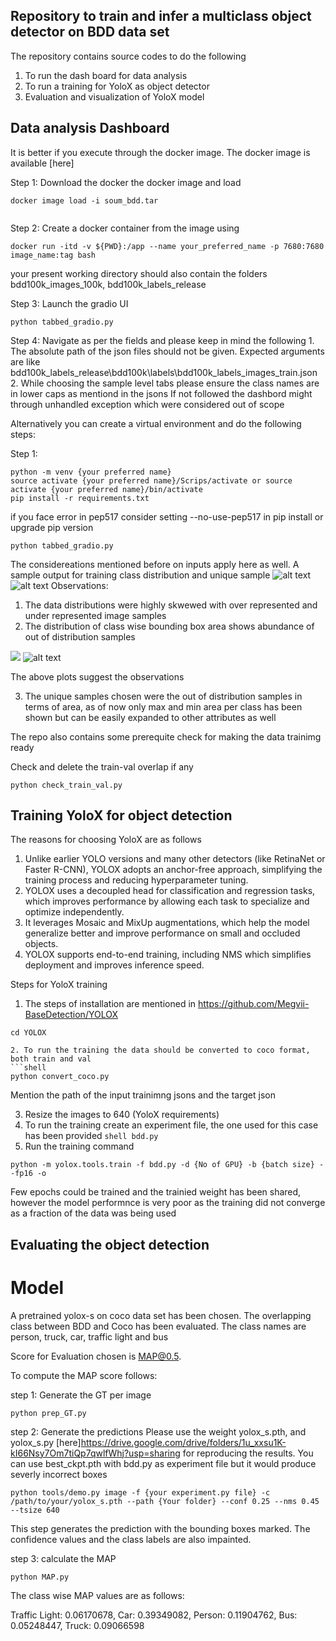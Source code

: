 ## Repository to train and infer a multiclass object detector on BDD data set

The repository contains source codes to do the following
1. To run the dash board for data analysis
2. To run a training for YoloX as object detector 
3. Evaluation and visualization of YoloX model 

## Data analysis Dashboard

It is better if you execute through the docker image. The docker image is available [here]

Step 1: Download the docker the docker image and load 
```shell
docker image load -i soum_bdd.tar


```
Step 2: Create a docker container from the image using  

```shell
docker run -itd -v ${PWD}:/app --name your_preferred_name -p 7680:7680 image_name:tag bash
```
your present working directory should also contain the folders bdd100k_images_100k, bdd100k_labels_release

Step 3: Launch the gradio UI
```shell
python tabbed_gradio.py
```
Step 4: Navigate as per the fields and please keep in mind the following
    1. The absolute path of the json files should not be given. Expected arguments are like bdd100k_labels_release\bdd100k\labels\bdd100k_labels_images_train.json
    2. While choosing the sample level tabs please ensure the class names are in lower caps as mentiond in the jsons
If not followed the dashbord might through unhandled exception which were considered out of scope

Alternatively you can create a virtual environment and do the following steps:

Step 1: 
```shell
python -m venv {your preferred name}
source activate {your preferred name}/Scrips/activate or source activate {your preferred name}/bin/activate
pip install -r requirements.txt
```
if you face error in pep517 consider setting --no-use-pep517 in pip install or upgrade pip version

```shell
python tabbed_gradio.py
```

The considereations mentioned before on inputs apply here as well. 
A sample output for training class distribution and unique sample 
![alt text](image.png)
 ![alt text](image-1.png)
 Observations:

 1. The data distributions were highly skwewed with over represented and under represented image samples
 2. The distribution of class wise bounding box area shows abundance of out of distribution samples

 ![ ](dist_plots/area.png) ![alt text](dist_plots/class.png)

 The above plots suggest the observations

 3. The unique samples chosen were the out of distribution samples in terms of area, as of now only max and min area per class has been shown but can be easily expanded to other attributes as well

 The repo also contains some prerequite check for making the data trainimg ready

 Check and delete the train-val overlap if any 
 ```shell 
 python check_train_val.py
 ```
## Training YoloX for object detection

The reasons for choosing YoloX are as follows

1. Unlike earlier YOLO versions and many other detectors (like RetinaNet or Faster R-CNN), YOLOX adopts an anchor-free approach, simplifying the training process and reducing hyperparameter tuning.
2. YOLOX uses a decoupled head for classification and regression tasks, which improves performance by allowing each task to specialize and optimize independently.
3. It leverages Mosaic and MixUp augmentations, which help the model generalize better and improve performance on small and occluded objects.
4. YOLOX supports end-to-end training, including NMS which simplifies deployment and improves inference speed.

Steps for YoloX training

1. The steps of installation are mentioned in https://github.com/Megvii-BaseDetection/YOLOX
```shell 
cd YOLOX

2. To run the training the data should be converted to coco format, both train and val
```shell
python convert_coco.py
```
Mention the path of the input trainimng jsons and the target json

3. Resize the images to 640 (YoloX requirements)
4. To run the training create an experiment file, the one used for this case has been provided ```shell bdd.py```
5. Run the training command 
```shell
python -m yolox.tools.train -f bdd.py -d {No of GPU} -b {batch size} --fp16 -o 
```
Few epochs could be trained and the trainied weight has been shared, however the model performnce is very poor as the training did not converge as a fraction of the data was being used

## Evaluating the object detection

# Model

A pretrained yolox-s on coco data set has been chosen. The overlapping class between BDD and Coco has been evaluated. The class names are
person, truck, car, traffic light and bus

Score for Evaluation chosen is MAP@0.5. 

To compute the MAP score follows:

step 1: Generate the GT per image
```shell
python prep_GT.py
```

step 2: Generate the predictions
Please use the weight yolox_s.pth, and yolox_s.py [here]https://drive.google.com/drive/folders/1u_xxsu1K-kI66Nsy7Om7tiQp7qwlfWhj?usp=sharing for reproducing the results. You can use best_ckpt.pth with bdd.py as experiment file but it would produce severly incorrect boxes

```shell
python tools/demo.py image -f {your experiment.py file} -c /path/to/your/yolox_s.pth --path {Your folder} --conf 0.25 --nms 0.45 --tsize 640
```

This step generates the prediction with the bounding boxes marked. The confidence values and the class labels are also impainted.

step 3: calculate the MAP
```shell
python MAP.py
```

The class wise MAP values are as follows:

Traffic Light: 0.06170678, Car: 0.39349082, Person: 0.11904762, Bus: 0.05248447, Truck: 0.09066598

